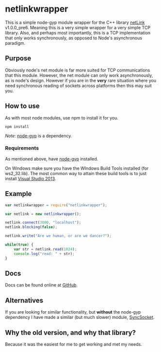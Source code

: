 # netlinkwrapper

This is a simple node-gyp module wrapper for the C++ library [netLink][netlink] v1.0.0_pre6. Meaning this is a very simple wrapper for a very simple TCP library. Also, and perhaps most importantly, this is a TCP implementation that only works synchronously, as opposed to Node's asynchronous paradigm.

## Purpose

Obviously node's net module is far more suited for TCP communications that this module. However, the net module can only work asynchronously, as is node's design. However if you are in the **very** rare situation where you need synchronous reading of sockets across platforms then this may suit you.

## How to use

As with most node modules, use npm to install it for you.

`npm install`

*Note*: [node-gyp][node-gyp] is a dependency.

### Requirements

As mentioned above, have [node-gyp][node-gyp] installed.

On Windows make sure you have the WIndows Build Tools installed (for ws2_32.lib). The most common way to attain these build tools is to just install [Visual Studio 2013][vs2013].

## Example

```javascript
var netlinkwrapper = require("netlinkwrapper");

var netlink = new netlinkwrapper();

netlink.connect(3000, "localhost");
netlink.blocking(false);

netlink.write("Are we human, or are we dancer?");

while(true) {
    var str = netlink.read(1024);
    console.log("read: " + str);
}
```

## Docs

Docs can be found online at [GitHub][docs].

## Alternatives

If you are looking for similar functionality, but **without** the node-gyp dependency I have made a similar (but much slower) module, [SyncSocket][sync-socket].

## Why the old version, and why that library?

Because it was the easiest for me to get working and met my needs.

[netlink]: https://github.com/Lichtso/netLink
[node-gyp]: https://github.com/nodejs/node-gyp
[vs2013]: https://www.visualstudio.com/downloads/download-visual-studio-vs
[docs]: https://jacobfischer.github.io/netlinkwrapper/
[sync-socket]: https://github.com/JacobFischer/sync-socket
